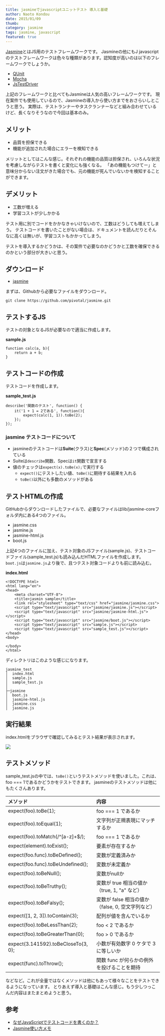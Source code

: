 ```yaml
---
title: jasmineでjavascriptユニットテスト 導入と基礎
author: Naoto Kondou
date: 2015/01/09
thumb:
category: jasmine
tags: jasmine, javascript
featured: true
---
```


[Jasmine](http://jasmine.github.io/)とはJS用のテストフレームワークです。
Jasmineの他にもJ
javascriptのテストフレームワークは色々な種類があります。認知度が高いのは以下のフレームワークでしょうか。

- [QUnit](http://qunitjs.com/)
- [Mocha](https://github.com/mochajs/mocha)
- [JsTestDriver](https://code.google.com/p/js-test-driver/w/list?can=1&q=)

上記のフレームワークと比べてもJasmineは人気の高いフレームワークです。
現在案件でも使用しているので、Jasmineの導入から使い方までをおさらいしとこうと思う。
実際は、テストランナーやタスクランナーなどと組み合わせているけど、長くなりそうなので今回は基本のみ。

## メリット
- 品質を担保できる
- 機能が追加された場合にエラーを検知できる

メリットとしてはこんな感じ。それぞれの機能の品質は担保され、いろんな状況を考慮しながらテストを書くと変化にも強くなる。
「あの機能もつけてー」と意味分からない注文がきた場合でも、元の機能が死んでいないかを検知することができます。

## デメリット
- 工数が増える
- 学習コストが少しかかる

テスト用に別でコードをかかなきゃいけないので、工数はどうしても増えてしまう。
テストコードを書いたことがない場合は、ドキュメントを読んだりとそんなに高くは無いが、学習コストもかかってしまう。

テストを導入するかどうかは、その案件で必要なのかどうかと工数を確保できるのかという部分が大きいと思う。

## ダウンロード
- [jasmine](https://github.com/jasmine/jasmine)

まずは、Githubから必要なファイルをダウンロード。

```
git clone https://github.com/pivotal/jasmine.git
```

## テストするJS
テストの対象となるJSが必要なので適当に作成します。

**sample.js**

```
function calc(a, b){
	return a + b;
}
```

## テストコードの作成
テストコードを作成します。

**sample_test.js**

```
describe('関数のテスト', function() {
	it('1 + 1 = 2である', function(){
		expect(calc(1, 1)).toBe(2);
	});
});
```

### jasmine テストコードについて
- jasmineのテストコードは**Suite**(クラス)と**Spec**(メソッド)の２つで構成されている
- Suiteは`describe`関数、Specは`it`関数で宣言する
- 値のチェックは`expect(x).toBe(x);`で実行する
	- `expect()`にテストしたい値、`toBe()`に期待する結果を入れる
	- `toBe()`以外にも多数のメソッドがある

## テストHTMLの作成
GitHubからダウンロードしたファイルで、必要なファイルはlib/jasmine-coreフォルダ内にある4つのファイル。

- jasmine.css
- jasmine.js
- jasmine-html.js
- boot.js

上記4つのファイルに加え、テスト対象のJSファイル(sample.js)、テストコードファイル(sample_test.js)も読み込んだHTMLファイルを作成します。
`boot.js`は`jasmine.js`より後で、且つテスト対象コードよりも前に読み込む。

**index.html**

```
<!DOCTYPE html>
<html lang="en">
<head>
	<meta charset="UTF-8">
	<title>jasmin sample</title>
	<link rel="stylesheet" type="text/css" href="jasmine/jasmine.css">
	<script type="text/javascript" src="jasmine/jasmine.js"></script>
	<script type="text/javascript" src="jasmine/jasmine-html.js"></script>
	<script type="text/javascript" src="jasmine/boot.js"></script>
	<script type="text/javascript" src="sample.js"></script>
	<script type="text/javascript" src="sample_test.js"></script>
</head>
<body>

</body>
</html>
```

ディレクトリはこのような感じになります。

```
jasmine_test
│  index.html
│  sample.js
│  sample_test.js
│
├─jasmine
│  boot.js
│  jasmine-html.js
│  jasmine.css
│  jasmine.js
```

## 実行結果
index.htmlをブラウザで確認してみるとテスト結果が表示されます。

![](150109/jasmine01.png)

## テストメソッド
sample_test.jsの中では、`toBe()`というテストメソッドを使いました。これは、foo === 1であるかどうかをテストできます。
jasmineのテストメソッドは他にもたくさんあります。

| メソッド | 内容 |
|:-----------|:------------|
| expect(foo).toBe(1); | foo === 1 であるか |
| expect(foo).toEqual(1); | 文字列が正規表現にマッチするか |
| expect(foo).toMatch(/^[a-z]+$/); | foo === 1 であるか |
| expect(element).toExist(); | 要素が存在するか |
| expect(foo.func).toBeDefined(); | 変数が定義済みか |
| expect(foo.func).toBeUndefined(); | 変数が未定義か |
| expect(foo).toBeNull(); | 変数がnullか |
| expect(foo).toBeTruthy(); | 変数が true 相当の値か（true, 1, "a" など） |
| expect(foo).toBeFalsy(); | 変数が false 相当の値か（false, 0, 空文字列など） |
| expect([1, 2, 3]).toContain(3); | 配列が値を含んでいるか |
| expect(foo).toBeLessThan(2); | foo < 2 であるか |
| expect(foo).toBeGreaterThan(0); | foo > 0 であるか |
| expect(3.141592).toBeCloseTo(3, 0); | 小数が有効数字 0 ケタで 3 に等しいか |
| expect(func).toThrow(); | 関数 func が何らかの例外を投げることを期待 |

などなど。これが全量ではなくメソッドは他にもあって様々なことをテストできるようになっています。
とりあえず導入と基礎はこんな感じ。もう少しつっこんだ内容はまたまとめようと思う。

## 参考
- [なぜJavaScriptでテストコードを書くのか？](http://codezine.jp/article/detail/7257)
- [Jasmine使い方メモ](http://qiita.com/opengl-8080/items/cf3acafda9756f4b04c9)
